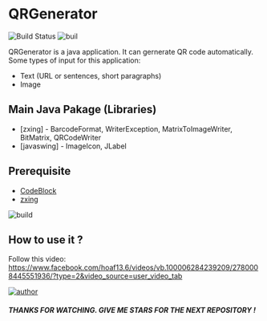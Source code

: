 # QRGenerator

![Build Status](https://img.shields.io/badge/Language-Java-blue) ![buil](https://img.shields.io/badge/Tech-javaswings-blue)

QRGenerator is a java application. It can gernerate QR code automatically. Some types of input for this application:

  - Text (URL or sentences, short paragraphs)
  - Image

## Main Java Pakage (Libraries) 
* [zxing] - BarcodeFormat, WriterException, MatrixToImageWriter, BitMatrix, QRCodeWriter
* [javaswing] - ImageIcon, JLabel


## Prerequisite
- [CodeBlock](http://www.codeblocks.org/)
- [zxing](https://github.com/zxing/zxing)

![build](https://ibb.co/1RgnPVt)

## How to use it ?
Follow this video: https://www.facebook.com/hoaf13.6/videos/vb.100006284239209/2780008445551936/?type=2&video_source=user_video_tab

[![author](https://img.shields.io/badge/Author-hoaf13-brightgreen)](https://github.com/hoaf13)

##### THANKS FOR WATCHING. GIVE ME STARS FOR THE NEXT REPOSITORY !



